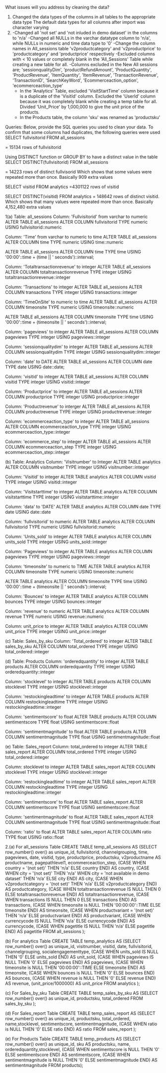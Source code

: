 What issues will you address by cleaning the data?
1. Changed the data types of the columns in all tables to the appropriate data type 
   The default data types for all columns after import was character varying
2. -Changed all 'not set' and 'not inluded in demo dataset' in the columns to 'n/a'
   -Changed all NULLs in the varchar datatype column to 'n/a', while NULLs in numeric
    and time data type to '0'
   -Change the column names in All_sessions table 'v2productcategory' and 'v2productprice' to 
    'productcategory' and 'productprice' respectively
   -Excluded columns with < 10 values or completely blank in the 'All_Sessions' Table 
    while creating a new table for all.
     -Columns excluded in the New All sessions are; 'sessionqualityDim', 'productRefundAmount',
      'ProductQuantity', 'ProductRevenue', 'ItemQuantity', 'ItemRevenue', 'TransactionRevenue', 
      'TransactionID', 'SearchKeyWord', 'Ecommerceaction_option', 'ecommerceaction_type'
   - In the 'Analytics' Table, excluded 'VisitStartTime' column because it is a duplicate of the 'VisitId' column. 
     Excluded the 'UserId' column because it was completely blank while creating a temp table for all.
     Divided 'Unit_Price' by 1,000,000 to give the unit price of the products.
   - In the Products table, the column 'sku' was renamed as 'productsku'
   


Queries:
Below, provide the SQL queries you used to clean your data.
To confirm that some columns had duplicates, the following queries were used
SELECT fullvisitorid
FROM all_sessions

= 15134 rows of fullvisitorid

Using DISTINCT function or GROUP BY to have a distinct value in the table
SELECT DISTINCT(fullvisitorid)
FROM all_sessions

= 14223 rows of distinct fullvisorid
Which shows that some values were repeated more than once. Basically 909
extra values

SELECT visitid
FROM analytics
=4301122 rows of visitid

SELECT DISTINCT(visitid)
FROM analytics
= 148642 rows of distinct visitid.
Which shows that many values were repeated more than once. Basically 4,152,480
extra values

1(a) Table: all_sessions
Column: 'Fullvisitorid' from varchar to numeric
ALTER TABLE all_sessions
ALTER COLUMN fullvisitorid TYPE numeric
USING fullvisitorid::numeric

Column: 'Time' from varchar to numeric to time
ALTER TABLE all_sessions
ALTER COLUMN time TYPE numeric 
USING time::numeric

ALTER TABLE all_sessions
ALTER COLUMN time TYPE time
USING '00:00'::time + (time || ' seconds')::interval;

Column: 'Totaltransactionrevenue' to integer
ALTER TABLE all_sessions
ALTER COLUMN totaltransactionrevenue TYPE integer
USING totaltransactionrevenue::integer

Column: 'Transactions' to integer
ALTER TABLE all_sessions
ALTER COLUMN transactions TYPE integer
USING transactions::integer

Column: 'TimeOnSite' to numeric to time
ALTER TABLE all_sessions
ALTER COLUMN timeonsite TYPE numeric 
USING timeonsite::numeric

ALTER TABLE all_sessions
ALTER COLUMN timeonsite TYPE time
USING '00:00'::time + (timeonsite || ' seconds')::interval;

Column: 'pageviews' to integer
ALTER TABLE all_sessions
ALTER COLUMN pageviews TYPE integer
USING pageviews::integer

Column: 'sessionqualitydim' to integer
ALTER TABLE all_sessions
ALTER COLUMN sessionqualitydim TYPE integer
USING sessionqualitydim::integer

Column: 'date' to DATE 
ALTER TABLE all_sessions
ALTER COLUMN date TYPE date 
USING date::date;

Column: 'visitid' to integer
ALTER TABLE all_sessions
ALTER COLUMN visitid TYPE integer
USING visitid::integer

Column: 'Productprice' to integer
ALTER TABLE all_sessions
ALTER COLUMN productprice TYPE integer
USING productprice::integer

Column: 'Productrevenue' to interger
ALTER TABLE all_sessions
ALTER COLUMN productrevenue TYPE integer
USING productrevenue::integer

Column: 'ecommerceaction_type' to integer
ALTER TABLE all_sessions
ALTER COLUMN ecommerceaction_type TYPE integer
USING ecommerceaction_type::integer

Column: 'ecommerce_step' to integer
ALTER TABLE all_sessions
ALTER COLUMN ecommerceaction_step TYPE integer
USING ecommerceaction_step::integer

(b) Table: Analytics
Column: 'Visitnumber' to Integer
ALTER TABLE analytics
ALTER COLUMN visitnumber TYPE integer
USING visitnumber::integer

Column: 'Visitid' to integer
ALTER TABLE analytics
ALTER COLUMN visitid TYPE integer
USING visitid::integer

Column: 'Visitstarttime' to integer
ALTER TABLE analytics
ALTER COLUMN visitstarttime TYPE integer
USING visitstarttime::integer

Column: 'data' to 'DATE'
ALTER TABLE analytics
ALTER COLUMN date TYPE date
USING date::date

Column: 'fullvisitorid' to numeric
ALTER TABLE analytics
ALTER COLUMN fullvisitorid TYPE numeric
USING fullvisitorid::numeric

Column: 'Units_sold' to integer
ALTER TABLE analytics
ALTER COLUMN units_sold TYPE integer
USING units_sold::integer

Column: 'Pageviews' to integer
ALTER TABLE analytics
ALTER COLUMN pageviews TYPE integer
USING pageviews::integer

Column: 'timeonsite' to numeric to TIME
ALTER TABLE analytics
ALTER COLUMN timeonsite TYPE numeric 
USING timeonsite::numeric

ALTER TABLE analytics
ALTER COLUMN timeonsite TYPE time
USING '00:00'::time + (timeonsite || ' seconds')::interval;

Column: 'Bounces' to integer
ALTER TABLE analytics
ALTER COLUMN bounces TYPE integer
USING bounces::integer

Column: 'revenue' to numeric
ALTER TABLE analytics
ALTER COLUMN revenue TYPE numeric
USING revenue::numeric

Column: unit_price to integer
ALTER TABLE analytics
ALTER COLUMN unit_price TYPE integer
USING unit_price::integer

(c) Table: Sales_by_sku
Column: 'Total_ordered' to integer
ALTER TABLE sales_by_sku
ALTER COLUMN total_ordered TYPE integer
USING total_ordered::integer

(d) Table: Products
Column: 'orderedquantity' to integer
ALTER TABLE products
ALTER COLUMN orderedquantity TYPE integer
USING orderedquantity::integer

Column: 'stocklevel' to integer
ALTER TABLE products
ALTER COLUMN stocklevel TYPE integer
USING stocklevel::integer

Column: 'restockingleadtime' to integer
ALTER TABLE products
ALTER COLUMN restockingleadtime TYPE integer
USING restockingleadtime::integer

Column: 'sentimentscore' to float
ALTER TABLE products
ALTER COLUMN sentimentscore TYPE float
USING sentimentscore::float

Column: 'sentimentmagnitude' to float
ALTER TABLE products
ALTER COLUMN sentimentmagnitude TYPE float
USING sentimentmagnitude::float

(e) Table: Sales_report
Column: total_ordered to integer
ALTER TABLE sales_report
ALTER COLUMN total_ordered TYPE integer
USING total_ordered::integer

Column: stocklevel to integer
ALTER TABLE sales_report
ALTER COLUMN stocklevel TYPE integer
USING stocklevel::integer

Column: 'restockingleadtime' to integer
ALTER TABLE sales_report
ALTER COLUMN restockingleadtime TYPE integer
USING restockingleadtime::integer

Column: 'sentimentscore' to float
ALTER TABLE sales_report
ALTER COLUMN sentimentscore TYPE float
USING sentimentscore::float

Column: 'sentimentmagnitude' to float
ALTER TABLE sales_report
ALTER COLUMN sentimentmagnitude TYPE float
USING sentimentmagnitude::float

Column: 'ratio' to float
ALTER TABLE sales_report
ALTER COLUMN ratio TYPE float
USING ratio::float

2.(a) For all_sessions Table
CREATE TABLE temp_all_sessions AS
(SELECT row_number() over() as unique_id, fullvisitorid, channelgrouping, time,
 pageviews, date, visitid, type, productprice, productsku,
 v2productname AS productname, pagepathlevel1, ecommerceaction_step,
	(CASE
	 	WHEN country = '(not set)' THEN 'n/a'
		ELSE country
		END) AS country,
	(CASE
		WHEN city = '(not set)' THEN 'n/a'
	 	WHEN city = 'not available in demo dataset' THEN 'n/a'
		ELSE city
		END) AS city,
 	(CASE
		WHEN v2productcategory = '(not set)' THEN 'n/a'
		ELSE v2productcategory
		END) AS productcategory,
	(CASE
		WHEN totaltransactionrevenue IS NULL THEN 0
	 	ELSE totaltransactionrevenue
	 	END) AS totaltransactionrevenue,
 	(CASE
	 	WHEN transactions IS NULL THEN 0
	 	ELSE transactions
	 	END) AS transactions,
 	(CASE 
		WHEN timeonsite is NULL THEN '00:00:00'::TIME
		ELSE timeonsite
		END) AS timeonsite,
 	(CASE
		WHEN productvariant = '(not set)' THEN 'n/a'
	 	ELSE productvariant
	 	END) AS productvariant,
 	(CASE
		WHEN currencycode IS NULL THEN 'n/a'
	 	ELSE currencycode
	 	END) AS currencycode,
 	(CASE
		WHEN pagetitle IS NULL THEN 'n/a'
	 	ELSE pagetitle
	 	END) AS pagetitle
FROM all_sessions
);

(b) For analytics Table
CREATE TABLE temp_analytics AS
(SELECT row_number() over() as unique_id, visitnumber, visitid,
 date, fullvisitorid, channelgrouping, 
 socialengagementtype, 
 	(CASE
		WHEN units_sold IS NULL THEN '0'
	 	ELSE units_sold
	 	END) AS unit_sold,
	(CASE
		WHEN pageviews IS NULL THEN '0'
	 	ELSE pageviews
	 	END) AS pageviews,
 	(CASE 
		WHEN timeonsite is NULL THEN '00:00:00'::TIME
		ELSE timeonsite
		END) AS timeonsite,
 	(CASE 
		WHEN bounces is NULL THEN '0'
		ELSE bounces
		END) AS bounces,
 	(CASE 
		WHEN revenue is NULL THEN '0'
		ELSE revenue
		END) AS revenue,
 (unit_price/1000000) AS unit_price
FROM analytics
);

(c) For Sales_by_sku Table
CREATE TABLE temp_sales_by_sku AS
(SELECT row_number() over() as unique_id, productsku,
total_ordered
FROM sales_by_sku
 );

(d) For Sales_report Table
CREATE TABLE temp_sales_report AS
(SELECT row_number() over() as unique_id, productsku,
total_ordered, name,stocklevel, sentimentscore, 
sentimentmagnitude,
 (CASE 
		WHEN ratio is NULL THEN '0'
		ELSE ratio
		END) AS ratio
FROM sales_report
 );

(e) For Products Table
CREATE TABLE temp_products AS
(SELECT row_number() over() as unique_id, sku AS productsku, name,
 orderedquantity,stocklevel,
	(CASE 
		WHEN sentimentscore is NULL THEN '0'
		ELSE sentimentscore
		END) AS sentimentscore,
	(CASE 
		WHEN sentimentmagnitude is NULL THEN '0'
		ELSE sentimentmagnitude
		END) AS sentimentmagnitude
 FROM products);